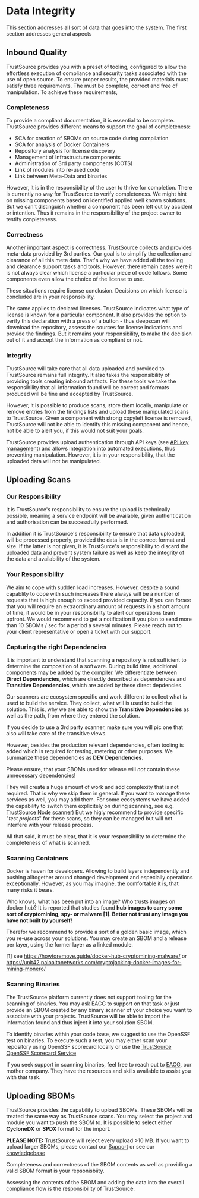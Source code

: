 # Data Integrity 

This section addresses all sort of data that goes into the system. The first section addresses general aspects 

## Inbound Quality

TrustSource provides you with a preset of tooling, configured to allow the effortless execution of compliance and security tasks associated with the use of open source. To ensure proper results, the provided materials must satisfy three requirements. The must be complete, correct and free of manipulation. To achieve  these requirements, 

### Completeness

To provide a compliant documentation, it is essential to be complete. TrustSource provides different means to support the goal of completeness: 

* SCA for creation of SBOMs on source code during compilation
* SCA for analysis of Docker Containers
* Repository analysis for license discovery
* Management of Infrastructure components
* Administration of 3rd party components (COTS)
* Link of modules into re-used code
* Link between Meta-Data and binaries

However, it is in the responsibility of the user to thrive for completion. There is currently no way for TrustSource to verify completeness. We might hint on missing components based on identified applied well known solutions. But we can't distinguish whether a component has been left out by accident or intention. Thus it remains in the responsibility of the project owner to testify conpleteness.

### Correctness

Another important aspect is correctness. TrustSource collects and provides meta-data provided by 3rd parties. Our goal is to simplify the collection and clearance of all this meta data. That's why we have added all the tooling and clearance support tasks and tools. However, there remain cases were it is not always clear which license a particular piece of code follows. Some components even allow the choice of the license to use. 

These situations require license conclusion. Decisions on which license is concluded are in your responsibility. 

The same applies to declared licenses. TrustSource indicates what type of license is known for a particular component. It also provides the option to verify this declaration with a press of a button - thus deepscan will download the repository, assess the sources for license indications and provide the findings. But it remains your responsibility, to make the decision out of it and accept the information as compliant or not. 

### Integrity

TrustSource will take care that all data uploaded and provided to TrustSource remains full integrity. It also takes the responsibility of providing tools creating inbound artifacts. For these tools we take the responsibility that all information found will be correct and formats produced will be fine and accepted by TrustSource. 

However, it is possible to produce scans, store them locally, manipulate or remove entries from the findings lists and upload these manipulated scans to TrustSource. Given a component with strong copyleft license is removed, TrustSource will not be able to identify this missing component and hence, not be able to alert you, if this would not suit your goals.

TrustSource provides upload authentication through API keys (see [API key management](https://support.trustsource.io/hc/en-us/articles/8624792507922-How-to-manage-API-keys)) and allows integration into automated executions, thus preventing manipulation. However, it is in your responsibility, that the uploaded data will not be manipulated. 

## Uploading Scans

### Our Responsibility

It is TrustSource's responsibility to ensure the upload is technically possible, meaning a service endpoint will be available, given  authentication and authorisation can be successfully performed. 

In addition it is TrustSource's responsibility to ensure that data uploaded, will be processed properly, provided the data is in the correct format and size. If the latter is not given, it is TrustSurce's responsibility to discard the uploaded data and prevent system failure as well as keep the integrity of the data and availability of the system.


### Your Responsibility

We aim to cope with sudden load increases. However, despite a sound capablity to cope with such increases there always will be a number of requests that is high enough to exceed provided capacity. If you can forsee that you will require an extraordinary amount of requests in a short amount of time, it would be in your responsibility to alert our operations team upfront. We would recommend to get a notification if you plan to send more than 10 SBOMs / sec for a period a several minutes. Please reach out to your client representative or open a ticket with our support.


### Capturing the right Dependencies

It is important to understand that scanning a repository is not sufficient to determine the composition of a software. During build time, additional components may be added by the compiler. We differentiate between **Direct Dependencies**, which are directly described as dependencies and **Transitive Dependencies**, which are added by these direct depdencies. 

Our scanners are ecosystem specific and work different to collect what is used to build the service. They collect, what will is used to build the solution. This is, why we are able to show the **Transitive Dependencies** as well as the path, from where they entered the solution.

If you decide to use a 3rd party scanner, make sure you will pic one that also will take care of the transitive views.

However, besides the production relevant dependencies, often tooling is added which is required for testing, metering or other purposes. We summarize these dependencies as **DEV Dependencies**.

Please ensure, that your SBOMs used for release will *not* contain these unnecessary dependencies!

They will create a huge amount of work and add complexity that is not required. That is why we skip them in general. If you want to manage these services as well, you may add them. For some ecosystems we have added the capability to switch them explicitely on during scanning, see e.g. [TrustSource Node scanner](https://github.com/trustsource/ts-node-client)) But we higly recommend to provide specific "*test projects*" for these scans, so they can be managed but will not interfere with your release process.

All that said, it must be clear, that it is your responsibility to determine the completeness of what is scanned. 

### Scanning Containers

Docker is haven for developers. Allowing to build layers independently and pushing alltogether around changed development and especially operations exceptionally. However, as you may imagine, the comfortable it is, that many risks it bears.

Who knows, what has been put into an image? Who trusts images on docker hub? It is reported that studies found **hub images to carry some sort of cryptomining, spy- or malware [1]. Better not trust any image you have not built by yourself!** 

Therefor we recommend to provide a sort of a golden basic image, which you re-use across your solutions. You may create an SBOM and a release per layer, using the former layer as a linked module.   

[1] see https://howtoremove.guide/docker-hub-cryptomining-malware/ or https://unit42.paloaltonetworks.com/cryptojacking-docker-images-for-mining-monero/


### Scanning Binaries

The TrustSource platform currently does not support tooling for the scanning of binaries. You may ask EACG to support on that task or just provide an SBOM created by any binary scanner of your choice you want to associate with your projects. TrustSource will be able to import the information found and thus inject it into your solution SBOM. 

To identify binaries within your code base, we suggest to use the OpenSSF test on binaries. To execute such a test, you may either scan your repository using OpenSSF scorecard locally or use the [TrustSource OpenSSF Scorecard Service](https://support.trustsource.io/scorecard) 

If you seek support in scanning binaries, feel free to reach out to [EACG](https://www.eacg.de), our mother company. They have the resources and skills available to assist you with that task.

## Uploading SBOMs

TrustSource provides the capability to upload SBOMs. These SBOMs will be treated the same way as TrustSource scans. You may select the project and module you want to push the SBOM to. It is possible to select either **CycloneDX** or **SPDX** format for the import.

**PLEASE NOTE:** TrustSource will reject every upload >10 MB. If you want to upload larger SBOMs, please contact our [Support](maito:support@trustsource.io) or see our [knowledgebase](https://support.trustsurce.io)

Completeness and correctness of the SBOM contents as well as providing a valid SBOM format is your repsonisbiity.

Assessing the contents of the SBOM and adding the data into the overall compliance flow is the responsibility of TrustSource.

